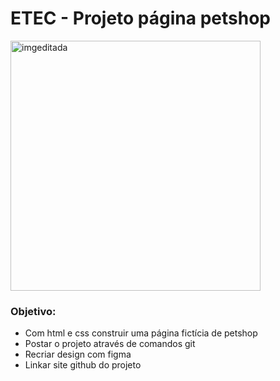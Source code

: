# ETEC - Projeto página petshop 

<div style="display: flex;">
  <div>
  <img src="https://st3.depositphotos.com/5482604/12908/i/950/depositphotos_129088438-stock-photo-cat-in-towel-with-sponge.jpg" alt="imgeditada" width="400" height="400">
  
  ### Objetivo: 
  * Com html e css construir uma página fictícia de petshop
  * Postar o projeto através de comandos git 
  * Recriar design com figma
  * Linkar site github do projeto
  </div>
</div>
